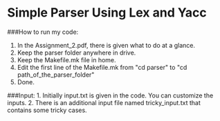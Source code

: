 # Simple Parser Using Lex and Yacc

###How to run my code: 
1. In the Assignment_2.pdf, there is given what to do at a glance.
2. Keep the parser folder anywhere in drive.
3. Keep the Makefile.mk file in home.
4. Edit the first line of the Makefile.mk from "cd parser" to "cd path_of_the_parser_folder" 
5. Done.


###Input:
    1. Initially input.txt is given in the code. You can customize the inputs. 
    2. There is an additional input file named tricky_input.txt that contains some tricky cases.

